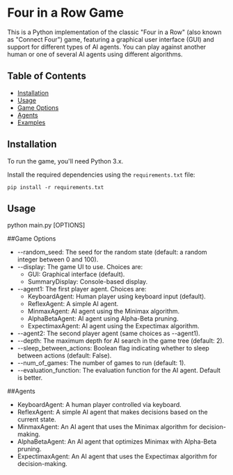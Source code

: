 # Four in a Row Game

This is a Python implementation of the classic "Four in a Row" (also known as "Connect Four") game, featuring a graphical user interface (GUI) and support for different types of AI agents. You can play against another human or one of several AI agents using different algorithms.

## Table of Contents

- [Installation](#installation)
- [Usage](#usage)
- [Game Options](#game-options)
- [Agents](#agents)
- [Examples](#examples)

## Installation

To run the game, you'll need Python 3.x.

Install the required dependencies using the `requirements.txt` file:

```
pip install -r requirements.txt
```
## Usage
python main.py [OPTIONS]

##Game Options
* --random_seed: The seed for the random state (default: a random integer between 0 and 100).
* --display: The game UI to use. Choices are:
  * GUI: Graphical interface (default).
  * SummaryDisplay: Console-based display.
* --agent1: The first player agent. Choices are:
  * KeyboardAgent: Human player using keyboard input (default).
  * ReflexAgent: A simple AI agent.
  * MinmaxAgent: AI agent using the Minimax algorithm.
  * AlphaBetaAgent: AI agent using Alpha-Beta pruning.
  * ExpectimaxAgent: AI agent using the Expectimax algorithm.
* --agent2: The second player agent (same choices as --agent1).
* --depth: The maximum depth for AI search in the game tree (default: 2).
* --sleep_between_actions: Boolean flag indicating whether to sleep between actions (default: False).
* --num_of_games: The number of games to run (default: 1).
* --evaluation_function: The evaluation function for the AI agent. Default is better.


##Agents

* KeyboardAgent: A human player controlled via keyboard.
* ReflexAgent: A simple AI agent that makes decisions based on the current state.
* MinmaxAgent: An AI agent that uses the Minimax algorithm for decision-making.
* AlphaBetaAgent: An AI agent that optimizes Minimax with Alpha-Beta pruning.
* ExpectimaxAgent: An AI agent that uses the Expectimax algorithm for decision-making.